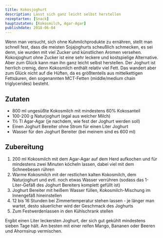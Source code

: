 ```yaml
---
title: Kokosjoghurt
description: Lässt sich ganz leicht selbst herstellen
rezeptarten: [Snack]
hauptzutaten: [Kokosmilch, Agar-Agar]
publishdate: 2018-06-04
---
```


Wenn man versucht, sich ohne Kuhmilchprodukte zu ernähren, stellt man schnell fest, dass die meisten Sojajoghurts scheußlich schmecken, es sei denn, sie wurden mit viel Zucker und künstlichen Aromen versehen. Kokosjoghurt ohne Zucker ist eine sehr leckere und kostspielige Alternative. Aber zum Glück kann man ihn ganz leicht selbst herstellen. Der Joghurt ist herrlich cremig, denn Kokosmilch enthält relativ viel Fett. Das wandert aber zum Glück nicht auf die Hüften, da es größtenteils aus mittelkettigen Fettsäuren, den sogenannten MCT-Fetten (middle/medium chain triglycerides) besteht.

## Zutaten

- 800 ml ungesüßte Kokosmilch mit mindestens 60% Kokosanteil
- 100-200 g Naturjoghurt (egal aus welcher Milch)
- 1½ Tl Agar-Agar (je nachdem, wie fest der Joghurt werden soll)
- Einen Joghurt Bereiter ohne Strom für einen Liter Joghurt
- Wasser für den Joghurt Bereiter (bei meinem sind es 600 ml)


## Zubereitung

1. 200 ml Kokosmilch mit dem Agar-Agar auf dem Herd aufkochen und für mindestens zwei Minuten köcheln lassen, dabei viel mit dem Schneebesen rühren
2. Warme Kokosmilch mit der restlichen kalten Kokosmilch, dem Naturjoghurt und evtl. noch etwas Wasser verrühren (sodass das 1-Liter-Gefäß des Joghurt Bereiters komplett gefüllt ist)
3. Joghurt Bereiter mit heißem Wasser füllen, Kokosmilch-Mischung im Innengefäß hineinstellen
4. 12 bis 16 Stunden bei Zimmertemperatur stehen lassen - je länger man wartet, desto säuerlicher wird der Geschmack des Joghurts
5. Zum Festwerdenlassen in den Kühlschrank stellen

Ergibt einen Liter leckersten Joghurt, der sich gut gekühlt mindestens sieben Tage hält. Am besten mit einer reifen Mango, Bananen oder Beeren und Ahornsirup vermischen.
